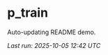 # p_train

Auto-updating README demo.

<!--START_SECTION:status-->
_Last run: 2025-10-05 12:42 UTC_
<!--END_SECTION:status-->










































































































































































































































































































































































































































































































































































































































































































































































































































































































































































































